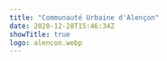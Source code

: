 ```yaml
---
title: "Communauté Urbaine d'Alençon"
date: 2020-12-28T15:46:34Z
showTitle: true
logo: alencon.webp
---
```

